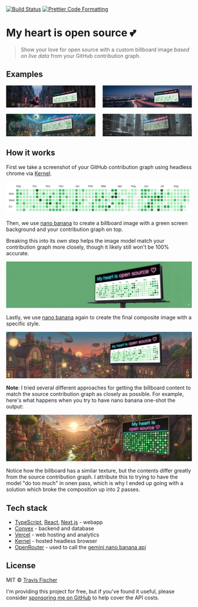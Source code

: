 <p>
  <a href="https://github.com/transitive-bullshit/my-heart-is-open-source/actions/workflows/main.yml"><img alt="Build Status" src="https://github.com/transitive-bullshit/my-heart-is-open-source/actions/workflows/main.yml/badge.svg" /></a>
  <a href="https://prettier.io"><img alt="Prettier Code Formatting" src="https://img.shields.io/badge/code_style-prettier-brightgreen.svg" /></a>
</p>

# My heart is open source 💕 <!-- omit from toc -->

> Show your love for open source with a custom billboard image _based on live data_ from your GitHub contribution graph.

## Examples

<p align="center">
  <img alt="example billboard image" src="https://raw.githubusercontent.com/transitive-bullshit/my-heart-is-open-source/main/public/examples/0.jpg" width="48%">
  &nbsp; &nbsp;
  <img alt="example billboard image" src="https://raw.githubusercontent.com/transitive-bullshit/my-heart-is-open-source/main/public/examples/1.jpg" width="48%">
</p>

<p align="center">
  <img alt="example billboard image" src="https://raw.githubusercontent.com/transitive-bullshit/my-heart-is-open-source/main/public/examples/2.jpg" width="48%">
  &nbsp; &nbsp;

  <img alt="example billboard image" src="https://raw.githubusercontent.com/transitive-bullshit/my-heart-is-open-source/main/public/examples/10.jpg" width="48%">
</p>

## How it works

First we take a screenshot of your GitHub contribution graph using headless chrome via [Kernel](https://www.onkernel.com).

<img alt="github contributor graph" src="https://raw.githubusercontent.com/transitive-bullshit/my-heart-is-open-source/main/public/github-contribution-graph.png">

Then, we use [nano banana](https://aistudio.google.com/models/gemini-2-5-flash-image) to create a billboard image with a green screen background and your contribution graph on top.

Breaking this into its own step helps the image model match your contribution graph more closely, though it likely still won't be 100% accurate.

<img alt="green screen output image" src="https://raw.githubusercontent.com/transitive-bullshit/my-heart-is-open-source/main/public/examples/step-1.jpg">

Lastly, we use [nano banana](https://aistudio.google.com/models/gemini-2-5-flash-image) again to create the final composite image with a specific style.

<img alt="final output image" src="https://raw.githubusercontent.com/transitive-bullshit/my-heart-is-open-source/main/public/examples/step-2.jpg">

**Note**: I tried several different approaches for getting the billboard content to match the source contribution graph as closely as possible. For example, here's what happens when you try to have nano banana one-shot the output:

<img alt="one-shot example image" src="https://raw.githubusercontent.com/transitive-bullshit/my-heart-is-open-source/main/public/examples/one-shot.jpg">

Notice how the billboard has a similar texture, but the contents differ greatly from the source contribution graph. I attribute this to trying to have the model "do too much" in onen pass, which is why I ended up going with a solution which broke the composition up into 2 passes.

## Tech stack

- [TypeScript](https://www.typescriptlang.org), [React](https://react.dev), [Next.js](https://nextjs.org) - webapp
- [Convex](https://convex.dev/referral/TRAVIS5611) - backend and database
- [Vercel](https://vercel.com) - web hosting and analytics
- [Kernel](https://www.onkernel.com) - hosted headless browser
- [OpenRouter](https://openrouter.ai/?referral=hrg) - used to call the [gemini nano banana api](https://aistudio.google.com/models/gemini-2-5-flash-image)

## License

MIT © [Travis Fischer](https://x.com/transitive_bs)

I'm providing this project for free, but if you've found it useful, please consider [sponsoring me on GitHub](https://github.com/sponsors/transitive-bullshit) to help cover the API costs.
